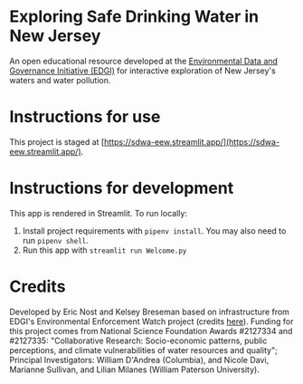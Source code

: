 # Exploring Safe Drinking Water in New Jersey
An open educational resource developed at the [Environmental Data and Governance Initiative (EDGI)](//envirodatagov.org) for interactive exploration of New Jersey's waters and water pollution.

# Instructions for use
This project is staged at [https://sdwa-eew.streamlit.app/](https://sdwa-eew.streamlit.app/).

# Instructions for development
This app is rendered in Streamlit. To run locally:

1. Install project requirements with `pipenv install`. You may also need to run `pipenv shell`.
2. Run this app with `streamlit run Welcome.py`

# Credits
Developed by Eric Nost and Kelsey Breseman based on infrastructure from EDGI's Environmental Enforcement Watch project (credits [here](https://environmentalenforcementwatch.org/about/people)). Funding for this project comes from National Science Foundation Awards #2127334 and #2127335: "Collaborative Research: Socio-economic patterns, public perceptions, and climate vulnerabilities of water resources and quality"; Principal Investigators: William D'Andrea (Columbia), and  Nicole Davi, Marianne Sullivan, and Lilian Milanes (William Paterson University).

